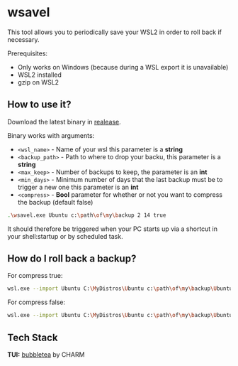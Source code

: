 # wsavel

This tool allows you to periodically save your WSL2 in order to roll back if necessary.

Prerequisites:

  - Only works on Windows (because during a WSL export it is unavailable)
  - WSL2 installed
  - gzip on WSL2

## How to use it?

Download the latest binary in [realease](https://github.com/mazama923/wsavel/releases).

Binary works with arguments:

  - `<wsl_name>` - Name of your wsl this parameter is a **string**
  - `<backup_path>` - Path to where to drop your backu, this parameter is a **string**
  - `<max_keep>` - Number of backups to keep, the parameter is an **int**
  - `<min_days>` - Minimum number of days that the last backup must be to trigger a new one this parameter is an **int**
  - `<compress>` - **Bool** parameter for whether or not you want to compress the backup (default false)

```bash
.\wsavel.exe Ubuntu c:\path\of\my\backup 2 14 true
```

It should therefore be triggered when your PC starts up via a shortcut in your shell:startup or by scheduled task.

## How do I roll back a backup?

For compress true:

```bash
wsl.exe --import Ubuntu C:\MyDistros\Ubuntu c:\path\of\my\backup\Ubuntu-backup-2006-03-06.tar.gz
```

For compress false:

```bash
wsl.exe --import Ubuntu C:\MyDistros\Ubuntu c:\path\of\my\backup\Ubuntu-backup-2006-03-06.tar
```

## Tech Stack

**TUI:** [bubbletea](https://github.com/charmbracelet/bubbletea) by CHARM
